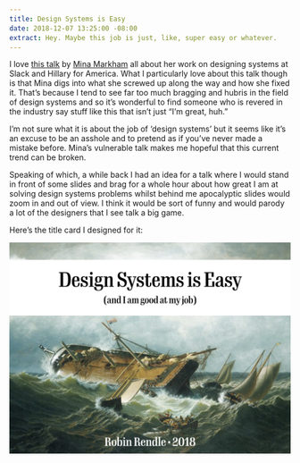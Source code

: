 ```yaml
---
title: Design Systems is Easy
date: 2018-12-07 13:25:00 -08:00
extract: Hey. Maybe this job is just, like, super easy or whatever.
---
```


I love [this talk](https://youtu.be/Y16QDYpj8uI) by [Mina Markham](http://mina.codes) all about her work on designing systems at Slack and Hillary for America. What I particularly love about this talk though is that Mina digs into what she screwed up along the way and how she fixed it. That’s because I tend to see far too much bragging and hubris in the field of design systems and so it’s wonderful to find someone who is revered in the industry say stuff like this that isn’t just “I’m great, huh.”

I’m not sure what it is about the job of  ‘design systems’ but it seems like it’s an excuse to be an asshole and to pretend as if you’ve never made a mistake before. Mina’s vulnerable talk makes me hopeful that this current trend can be broken. 

Speaking of which, a while back I had an idea for a talk where I would stand in front of some slides and brag for a whole hour about how great I am at solving design systems problems whilst behind me apocalyptic slides would zoom in and out of view. I think it would be sort of funny and would parody a lot of the designers that I see talk a big game.

Here’s the title card I designed for it:  

![design-systems-is-easy.001.jpeg](/uploads/design-systems-is-easy.001.jpeg)
